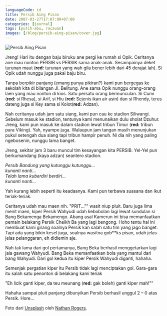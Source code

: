 ```yaml
---
languageCode: id
title: Persib Aing Pisan
date: 2007-03-27T17:07:00+07:00
categories: [journal]
tags: [putih-abu, racauan]
images: [/blog/persib-aing-pisan/cover.jpg]
---
```

![Persib Aing Pisan](cover.jpg)

Jreng! Hari itu dengan baju biruku ane pergi ke rumah si Opik. Ceritanya ane mau nonton PERSIB vs PERSIK sama anak-anak. Sesampainya deket turunan maut (**red:** turunan yang wah gila bener lebih dari 45 derajat lah). Si Opik udah nunggu juga pakai baju biru.

Tanpa berpikir panjang (emang punya pikiran?) kami pun bergegas ke sekolah kita di bilangan Jl. Belitung. Ane sama Opik nunggu orang-orang laen yang mau nonton di kios. Satu persatu orang bermunculan. Si Cumi (**red:** si Rhesa), si Arif, si Hiu (**red:** Sejenis ikan air asin) dan si Rhendy, terus dateng juga si Key sama si Kolot(**red:** Adzan).

Nah ceritanya udah jam satu siang, kami pun cau ke stadion Siliwangi. Sebelum masuk ke stadion, tentunya kami menunaikan dulu sholat Dzuhur. Jreng, kami pun masuk ke dalam stadion lewat tribun Timur (**red:** tribun para Viking). Yah, nyampe juga. Walaupun jam tangan masih menunjukan pukul setengah dua siang tapi tribun hampir penuh. Ni dia nih yang paling ngebosenin, nunggu lama banget.

Jreng, sekitar jam 3 baru muncul tim kesayangan kita PERSIB. Yel-Yel pun berkumandang (kaya adzan) seantero stadion.

*Persib Bandung yang kutunggu kutunggu...*\
*kunanti nanti...*\
*Telah lama kuberdiri berdiri...*\
*kunanti nanti...*

Yah kurang lebih seperti itu keadaanya. Kami pun terbawa suasana dan ikut teriak-teriak.

Ceritanya udah mau maen nih. "PRIT..."" wasit niup pluit. Baru juga lima menit maen, kiper Persik Wahyudi udah kebobolan lagi lewat sundulan si Bang Bekamenga Bekamengo. Abang asal Kamerun ini bisa memanfaatkan pemain belakang Persik Cheikh Ba yang lagi bengong. Hoho tentu hal ini membuat kami girang soalnya Persik kan salah satu tim yang jago banget. Tapi ada yang bikin kesel juga, soalnya wasitna gob\*\*ks pisan, udah jelas-jelas pelanggaran, eh didiemin aje.

Nah tak lama dari gol pertamanya, Bang Beka berhasil menggetarkan lagi jala gawang Wahyudi. Bang Beka memanfaatkan bola yang mantul dari bang Wahyudi. Dari gol kedua itu kiper Persik Wahyudi diganti, hahaha.

Semenjak pergatian kiper itu Persib tidak lagi menciptakan gol. Gara-gara itu salah satu penonton di belakang kami teriak

"Eh licik ganti kiper, da teu meunang (**red:** gak boleh) ganti kiper mah!""

Hahaha sampai pluit panjang dibunyikan Persib berhasil unggul 2 – 0 atas Persik. Hore...

Foto dari [Unsplash](https://unsplash.com/photos/I9HyW30buuQ) oleh [Nathan Rogers](https://unsplash.com/@nathanjayrog).
